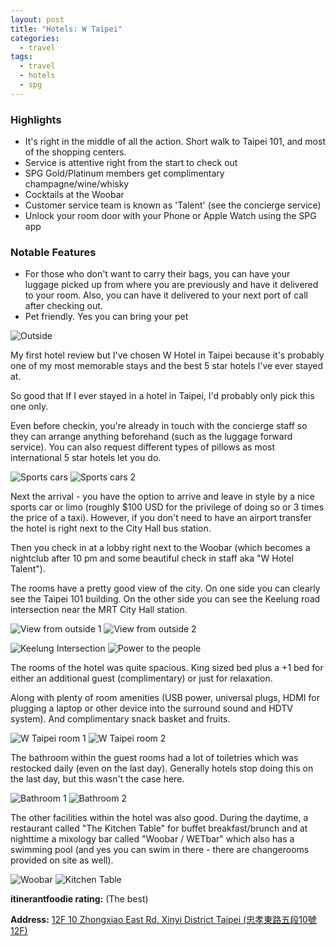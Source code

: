 ```yaml
---
layout: post
title: "Hotels: W Taipei"
categories:
  - travel
tags:
  - travel
  - hotels
  - spg
---
```


### Highlights

* It's right in the middle of all the action. Short walk to Taipei 101, and most of the shopping centers.
* Service is attentive right from the start to check out
* SPG Gold/Platinum members get complimentary champagne/wine/whisky
* Cocktails at the Woobar
* Customer service team is known as  'Talent' (see the concierge service)
* Unlock your room door with your Phone or Apple Watch using the SPG app

### Notable Features
* For those who don't want to carry their bags, you can have your luggage picked up from where you are previously and have it delivered to your room. Also, you can have it delivered to your next port of call after checking out.
* Pet friendly. Yes you can bring your pet

![Outside](https://images.itinerantfoodie.com/w-taipei/w-taipei-outside.png)

My first hotel review but I've chosen W Hotel in Taipei because it's probably one of my most memorable stays and the best 5 star hotels I've ever stayed at.

So good that If I ever stayed in a hotel in Taipei, I'd probably only pick this one only.

Even before checkin, you're already in touch with the concierge staff so they can arrange anything beforehand (such as the luggage forward service). You can also request different types of pillows as most international 5 star hotels let you do.

![Sports cars](https://images.itinerantfoodie.com/w-taipei/w-taipei-sportscars.png)
![Sports cars 2](https://images.itinerantfoodie.com/w-taipei/w-taipei-sportscars2.png)

Next the arrival - you have the option to arrive and leave in style by a nice sports car or limo (roughly $100 USD for the privilege of doing so or 3 times the price of a taxi). However, if you don't need to have an airport transfer the hotel is right next to the City Hall bus station.

Then you check in at a lobby right next to the Woobar (which becomes a nightclub after 10 pm and some beautiful check in staff aka "W Hotel Talent").

The rooms have a pretty good view of the city. On one side you can clearly see the Taipei 101 building. On the other side you can see the Keelung road intersection near the MRT City Hall station.

![View from outside 1](https://images.itinerantfoodie.com/w-taipei/w-taipei-inside-1.png)
![View from outside 2](https://images.itinerantfoodie.com/w-taipei/w-taipei-inside-2.png)

![Keelung Intersection](https://images.itinerantfoodie.com/w-taipei/w-taipei-keelungintersection.png)
![Power to the people](https://images.itinerantfoodie.com/w-taipei/w-taipei-power.png)

The rooms of the hotel was quite spacious. King sized bed plus a +1 bed for either an additional guest (complimentary) or just for relaxation.

Along with plenty of room amenities (USB power, universal plugs, HDMI for plugging a laptop or other device into the surround sound and HDTV system). And complimentary snack basket and fruits.

![W Taipei room 1](https://images.itinerantfoodie.com/w-taipei/w-taipei-room-1.png)
![W Taipei room 2](https://images.itinerantfoodie.com/w-taipei/w-taipei-room-2.png)

The bathroom within the guest rooms had a lot of toiletries which was restocked daily (even on the last day). Generally hotels stop doing this on the last day, but this wasn't the case here.

![Bathroom 1](https://images.itinerantfoodie.com/w-taipei/w-taipei-bathroom-1.png)
![Bathroom 2](https://images.itinerantfoodie.com/w-taipei/w-taipei-bathroom-2.png)

The other facilities within the hotel was also good. During the daytime, a restaurant called "The Kitchen Table" for buffet breakfast/brunch and at nighttime a mixology bar called "Woobar / WETbar" which also has a swimming pool (and yes you can swim in there - there are changerooms provided on site as well).

![Woobar](https://images.itinerantfoodie.com/w-taipei/w-taipei-woobar.png)
![Kitchen Table](https://images.itinerantfoodie.com/w-taipei/w-taipei-kitchen-table.png)

**itinerantfoodie rating:** <i class="fa fa-star" aria-hidden="true"></i> <i class="fa fa-star" aria-hidden="true"></i> <i class="fa fa-star" aria-hidden="true"></i> <i class="fa fa-star" aria-hidden="true"></i> <i class="fa fa-star" aria-hidden="true"></i> (The best)

**Address:**
[12F 10 Zhongxiao East Rd. Xinyi District Taipei (忠孝東路五段10號12F)](https://foursquare.com/v/%E5%8F%B0%E5%8C%97w%E9%A3%AF%E5%BA%97-w-taipei/4b87b764f964a5207dc831e3)
